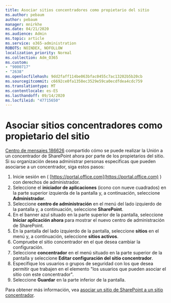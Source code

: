 ```yaml
---
title: Asociar sitios concentradores como propietario del sitio
ms.author: pebaum
author: pebaum
manager: mnirkhe
ms.date: 04/21/2020
ms.audience: Admin
ms.topic: article
ms.service: o365-administration
ROBOTS: NOINDEX, NOFOLLOW
localization_priority: Normal
ms.collection: Adm_O365
ms.custom:
- "9000717"
- "2638"
ms.openlocfilehash: 9dd2faff114be063bfac0455c7ac13202b5b20cb
ms.sourcegitcommit: c6692ce0fa1358ec3529e59ca0ecdfdea4cdc759
ms.translationtype: MT
ms.contentlocale: es-ES
ms.lasthandoff: 09/14/2020
ms.locfileid: "47715650"
---
```

# <a name="associate-hub-sites-as-site-owner"></a>Asociar sitios concentradores como propietario del sitio

[Centro de mensajes 186626](https://admin.microsoft.com/Adminportal/Home?source=applauncher#/MessageCenter?id=MC186626) compartido cómo se puede realizar la Unión a un concentrador de SharePoint ahora por parte de los propietarios del sitio. Si su organización desea administrar personas específicas que pueden asociarse a un concentrador, siga estos pasos: 

1. Inicie sesión en ( [https://portal.office.com](https://portal.office.com) ) con derechos de administrador.
2. Seleccione el **iniciador de aplicaciones** (icono con nueve cuadrados) en la parte superior izquierda de la pantalla y, a continuación, seleccione **Administrador**.
3. Seleccione **centro de administración** en el menú del lado izquierdo de la pantalla y, a continuación, seleccione **SharePoint**.
4. En el banner azul situado en la parte superior de la pantalla, seleccione **Iniciar aplicación ahora** para mostrar el nuevo centro de administración de SharePoint.
5. En la pantalla del lado izquierdo de la pantalla, seleccione **sitios** en el menú y, a continuación, seleccione **sitios activos**.
6. Compruebe el sitio concentrador en el que desea cambiar la configuración.
7. Seleccione **concentrador** en el menú situado en la parte superior de la pantalla y seleccione **Editar configuración del sitio concentrador**.
8. Especifique los usuarios o grupos de seguridad con los que desea permitir que trabajen en el elemento "los usuarios que pueden asociar el sitio con este concentrador".
9. Seleccione **Guardar** en la parte inferior de la pantalla.

Para obtener más información, vea [asociar un sitio de SharePoint a un sitio concentrador](https://support.office.com/article/associate-a-sharepoint-site-with-a-hub-site-ae0009fd-af04-4d3d-917d-88edb43efc05). 